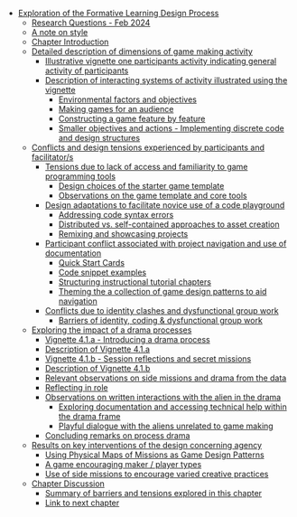 -   [Exploration of the Formative Learning Design
    Process](#exploration-of-the-formative-learning-design-process)
    -   [Research Questions - Feb 2024](#research-questions---feb-2024)
    -   [A note on style](#a-note-on-style)
    -   [Chapter Introduction](#chapter-introduction)
    -   [Detailed description of dimensions of game making
        activity](#detailed-description-of-dimensions-of-game-making-activity)
        -   [Illustrative vignette one participants activity indicating
            general activity of
            participants](#illustrative-vignette-one-participants-activity-indicating-general-activity-of-participants)
        -   [Description of interacting systems of activity illustrated
            using the
            vignette](#description-of-interacting-systems-of-activity-illustrated-using-the-vignette)
            -   [Environmental factors and
                objectives](#environmental-factors-and-objectives)
            -   [Making games for an
                audience](#making-games-for-an-audience)
            -   [Constructing a game feature by
                feature](#constructing-a-game-feature-by-feature)
            -   [Smaller objectives and actions - Implementing discrete
                code and design
                structures](#smaller-objectives-and-actions---implementing-discrete-code-and-design-structures)
    -   [Conflicts and design tensions experienced by participants and
        facilitator/s](#conflicts-and-design-tensions-experienced-by-participants-and-facilitators)
        -   [Tensions due to lack of access and familiarity to game
            programming
            tools](#tensions-due-to-lack-of-access-and-familiarity-to-game-programming-tools)
            -   [Design choices of the starter game
                template](#design-choices-of-the-starter-game-template)
            -   [Observations on the game template and core
                tools](#observations-on-the-game-template-and-core-tools)
        -   [Design adaptations to facilitate novice use of a code
            playground](#design-adaptations-to-facilitate-novice-use-of-a-code-playground)
            -   [Addressing code syntax
                errors](#addressing-code-syntax-errors)
            -   [Distributed vs. self-contained approaches to asset
                creation](#distributed-vs.-self-contained-approaches-to-asset-creation)
            -   [Remixing and showcasing
                projects](#remixing-and-showcasing-projects)
        -   [Participant conflict associated with project navigation and
            use of
            documentation](#participant-conflict-associated-with-project-navigation-and-use-of-documentation)
            -   [Quick Start Cards](#quick-start-cards)
            -   [Code snippet examples](#code-snippet-examples)
            -   [Structuring instructional tutorial
                chapters](#structuring-instructional-tutorial-chapters)
            -   [Theming the a collection of game design patterns to aid
                navigation](#theming-the-a-collection-of-game-design-patterns-to-aid-navigation)
        -   [Conflicts due to identity clashes and dysfunctional group
            work](#conflicts-due-to-identity-clashes-and-dysfunctional-group-work)
            -   [Barriers of identity, coding & dysfunctional group
                work](#barriers-of-identity-coding-dysfunctional-group-work)
    -   [Exploring the impact of a drama
        processes](#exploring-the-impact-of-a-drama-processes)
        -   [Vignette 4.1.a - Introducing a drama
            process](#vignette-4.1.a---introducing-a-drama-process)
        -   [Description of Vignette
            4.1.a](#description-of-vignette-4.1.a)
        -   [Vignette 4.1.b - Session reflections and secret
            missions](#vignette-4.1.b---session-reflections-and-secret-missions)
        -   [Description of Vignette
            4.1.b](#description-of-vignette-4.1.b)
        -   [Relevant observations on side missions and drama from the
            data](#relevant-observations-on-side-missions-and-drama-from-the-data)
        -   [Reflecting in role](#reflecting-in-role)
        -   [Observations on written interactions with the alien in the
            drama](#observations-on-written-interactions-with-the-alien-in-the-drama)
            -   [Exploring documentation and accessing technical help
                within the drama
                frame](#exploring-documentation-and-accessing-technical-help-within-the-drama-frame)
            -   [Playful dialogue with the aliens unrelated to game
                making](#playful-dialogue-with-the-aliens-unrelated-to-game-making)
        -   [Concluding remarks on process
            drama](#concluding-remarks-on-process-drama)
    -   [Results on key interventions of the design concerning
        agency](#results-on-key-interventions-of-the-design-concerning-agency)
        -   [Using Physical Maps of Missions as Game Design
            Patterns](#using-physical-maps-of-missions-as-game-design-patterns)
        -   [A game encouraging maker / player
            types](#a-game-encouraging-maker-player-types)
        -   [Use of side missions to encourage varied creative
            practices](#use-of-side-missions-to-encourage-varied-creative-practices)
    -   [Chapter Discussion](#chapter-discussion)
        -   [Summary of barriers and tensions explored in this
            chapter](#summary-of-barriers-and-tensions-explored-in-this-chapter)
        -   [Link to next chapter](#link-to-next-chapter)
